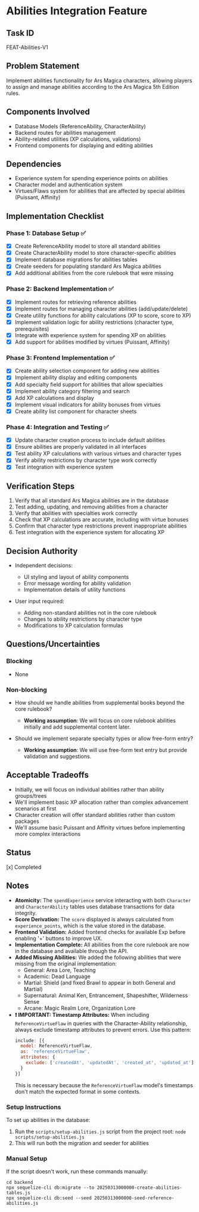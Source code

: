 # Abilities Integration Feature

## Task ID
FEAT-Abilities-V1

## Problem Statement
Implement abilities functionality for Ars Magica characters, allowing players to assign and manage abilities according to the Ars Magica 5th Edition rules.

## Components Involved
- Database Models (ReferenceAbility, CharacterAbility)
- Backend routes for abilities management
- Ability-related utilities (XP calculations, validations)
- Frontend components for displaying and editing abilities

## Dependencies
- Experience system for spending experience points on abilities
- Character model and authentication system
- Virtues/Flaws system for abilities that are affected by special abilities (Puissant, Affinity)

## Implementation Checklist

### Phase 1: Database Setup ✅
- [x] Create ReferenceAbility model to store all standard abilities
- [x] Create CharacterAbility model to store character-specific abilities
- [x] Implement database migrations for abilities tables
- [x] Create seeders for populating standard Ars Magica abilities
- [x] Add additional abilities from the core rulebook that were missing

### Phase 2: Backend Implementation ✅
- [x] Implement routes for retrieving reference abilities
- [x] Implement routes for managing character abilities (add/update/delete)
- [x] Create utility functions for ability calculations (XP to score, score to XP)
- [x] Implement validation logic for ability restrictions (character type, prerequisites)
- [x] Integrate with experience system for spending XP on abilities
- [x] Add support for abilities modified by virtues (Puissant, Affinity)

### Phase 3: Frontend Implementation ✅
- [x] Create ability selection component for adding new abilities
- [x] Implement ability display and editing components
- [x] Add specialty field support for abilities that allow specialties
- [x] Implement ability category filtering and search
- [x] Add XP calculations and display
- [x] Implement visual indicators for ability bonuses from virtues
- [x] Create ability list component for character sheets

### Phase 4: Integration and Testing ✅
- [x] Update character creation process to include default abilities
- [x] Ensure abilities are properly validated in all interfaces
- [x] Test ability XP calculations with various virtues and character types
- [x] Verify ability restrictions by character type work correctly
- [x] Test integration with experience system

## Verification Steps
1. Verify that all standard Ars Magica abilities are in the database
2. Test adding, updating, and removing abilities from a character
3. Verify that abilities with specialties work correctly
4. Check that XP calculations are accurate, including with virtue bonuses
5. Confirm that character type restrictions prevent inappropriate abilities
6. Test integration with the experience system for allocating XP

## Decision Authority
- Independent decisions:
  - UI styling and layout of ability components
  - Error message wording for ability validation
  - Implementation details of utility functions
  
- User input required:
  - Adding non-standard abilities not in the core rulebook
  - Changes to ability restrictions by character type
  - Modifications to XP calculation formulas

## Questions/Uncertainties

### Blocking
- None

### Non-blocking
- How should we handle abilities from supplemental books beyond the core rulebook?
  - **Working assumption**: We will focus on core rulebook abilities initially and add supplemental content later.
  
- Should we implement separate specialty types or allow free-form entry?
  - **Working assumption**: We will use free-form text entry but provide validation and suggestions.

## Acceptable Tradeoffs
- Initially, we will focus on individual abilities rather than ability groups/trees
- We'll implement basic XP allocation rather than complex advancement scenarios at first
- Character creation will offer standard abilities rather than custom packages
- We'll assume basic Puissant and Affinity virtues before implementing more complex interactions

## Status
[x] Completed

## Notes

- **Atomicity:** The `spendExperience` service interacting with both `Character` and `CharacterAbility` tables uses database transactions for data integrity.
- **Score Derivation:** The `score` displayed is always calculated from `experience_points`, which is the value stored in the database.
- **Frontend Validation:** Added frontend checks for available Exp before enabling '+' buttons to improve UX.
- **Implementation Complete:** All abilities from the core rulebook are now in the database and available through the API.
- **Added Missing Abilities:** We added the following abilities that were missing from the original implementation:
  - General: Area Lore, Teaching
  - Academic: Dead Language
  - Martial: Shield (and fixed Brawl to appear in both General and Martial)
  - Supernatural: Animal Ken, Entrancement, Shapeshifter, Wilderness Sense
  - Arcane: Magic Realm Lore, Organization Lore
- **❗ IMPORTANT: Timestamp Attributes:** When including `ReferenceVirtueFlaw` in queries with the Character-Ability relationship, always exclude timestamp attributes to prevent errors. Use this pattern:
  ```javascript
  include: [{
    model: ReferenceVirtueFlaw,
    as: 'referenceVirtueFlaw',
    attributes: {
      exclude: ['createdAt', 'updatedAt', 'created_at', 'updated_at']
    }
  }]
  ```
  This is necessary because the `ReferenceVirtueFlaw` model's timestamps don't match the expected format in some contexts.

### Setup Instructions
To set up abilities in the database:
1. Run the `scripts/setup-abilities.js` script from the project root: `node scripts/setup-abilities.js`
2. This will run both the migration and seeder for abilities

### Manual Setup
If the script doesn't work, run these commands manually:
```
cd backend
npx sequelize-cli db:migrate --to 20250313000000-create-abilities-tables.js
npx sequelize-cli db:seed --seed 20250313000000-seed-reference-abilities.js
```